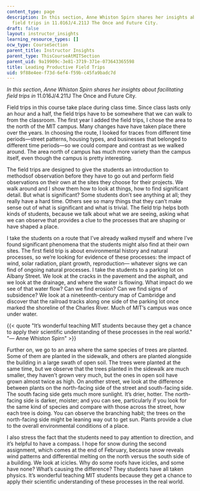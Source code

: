 ```yaml
---
content_type: page
description: In this section, Anne Whiston Spirn shares her insights about facilitating
  field trips in 11.016J/4.211J The Once and Future City.
draft: false
layout: instructor_insights
learning_resource_types: []
ocw_type: CourseSection
parent_title: Instructor Insights
parent_type: ThisCourseAtMITSection
parent_uid: 9a19909c-3e81-3719-371e-073643365598
title: Leading Productive Field Trips
uid: 9f88e4ee-f73d-6ef4-f59b-c45fa9badc7d
---
```

_In this section, Anne Whiston Spirn shares her insights about facilitating field trips in_ 11.016J/4.211J The Once and Future City.

Field trips in this course take place during class time. Since class lasts only an hour and a half, the field trips have to be somewhere that we can walk to from the classroom. The first year I added the field trips, I chose the area to the north of the MIT campus. Many changes have have taken place there over the years. In choosing the route, I looked for traces from different time periods—street patterns, housing types, and businesses that belonged to different time periods—so we could compare and contrast as we walked around. The area north of campus has much more variety than the campus itself, even though the campus is pretty interesting.

The field trips are designed to give the students an introduction to methodsof observation before they have to go out and perform field observations on their own at the sites they choose for their projects. We walk around and I show them how to look at things, how to find significant detail. But what is significant? Some students don’t see anything at all; they really have a hard time. Others see so many things that they can’t make sense out of what is significant and what is trivial. The field trip helps both kinds of students, because we talk about what we are seeing, asking what we can observe that provides a clue to the processes that are shaping or have shaped a place.

I take the students on a route that I’ve already walked myself and where I’ve found significant phenomena that the students might also find at their own sites. The first field trip is about environmental history and natural processes, so we’re looking for evidence of these processes: the impact of wind, solar radiation, plant growth, reproduction— whatever signs we can find of ongoing natural processes. I take the students to a parking lot on Albany Street. We look at the cracks in the pavement and the asphalt, and we look at the drainage, and where the water is flowing. What impact do we see of that water flow? Can we find erosion? Can we find signs of subsidence? We look at a nineteenth-century map of Cambridge and discover that the railroad tracks along one side of the parking lot once marked the shoreline of the Charles River. Much of MIT’s campus was once under water.

{{< quote "It’s wonderful teaching MIT students because they get a chance to apply their scientific understanding of these processes in the real world." "— Anne Whiston Spirn" >}}

Further on, we go to an area where the same species of trees are planted. Some of them are planted in the sidewalk, and others are planted alongside the building in a large swath of open soil. The trees were planted at the same time, but we observe that the trees planted in the sidewalk are much smaller, they haven’t grown very much, but the ones in open soil have grown almost twice as high. On another street, we look at the difference between plants on the north-facing side of the street and south-facing side. The south facing side gets much more sunlight. It’s drier, hotter. The north-facing side is darker, moister; and you can see, particularly if you look for the same kind of species and compare with those across the street, how each tree is doing. You can observe the branching habit; the trees on the north-facing side might be leaning way out to get sun. Plants provide a clue to the overall environmental conditions of a place.

I also stress the fact that the students need to pay attention to direction, and it’s helpful to have a compass. I hope for snow during the second assignment, which comes at the end of February, because snow reveals wind patterns and differential melting on the north versus the south side of a building. We look at icicles. Why do some roofs have icicles, and some have none? What’s causing the difference? They students have all taken physics. It’s wonderful teaching MIT students because they get a chance to apply their scientific understanding of these processes in the real world.